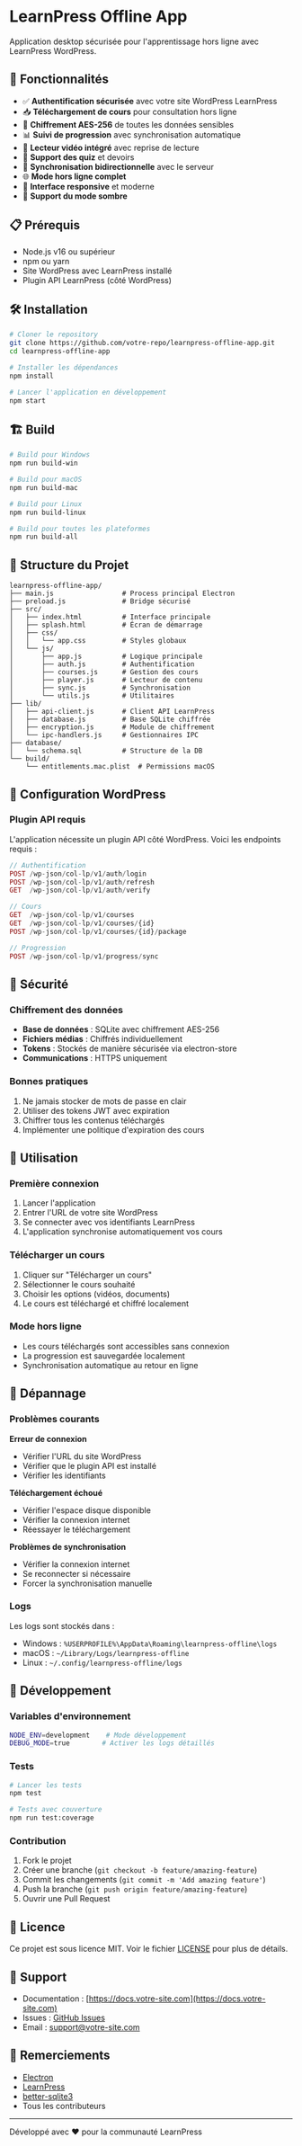 # LearnPress Offline App

Application desktop sécurisée pour l'apprentissage hors ligne avec LearnPress WordPress.

## 🚀 Fonctionnalités

- ✅ **Authentification sécurisée** avec votre site WordPress LearnPress
- 📥 **Téléchargement de cours** pour consultation hors ligne
- 🔐 **Chiffrement AES-256** de toutes les données sensibles
- 📊 **Suivi de progression** avec synchronisation automatique
- 🎥 **Lecteur vidéo intégré** avec reprise de lecture
- 📝 **Support des quiz** et devoirs
- 🔄 **Synchronisation bidirectionnelle** avec le serveur
- 🌐 **Mode hors ligne complet**
- 📱 **Interface responsive** et moderne
- 🎨 **Support du mode sombre**

## 📋 Prérequis

- Node.js v16 ou supérieur
- npm ou yarn
- Site WordPress avec LearnPress installé
- Plugin API LearnPress (côté WordPress)

## 🛠️ Installation

```bash
# Cloner le repository
git clone https://github.com/votre-repo/learnpress-offline-app.git
cd learnpress-offline-app

# Installer les dépendances
npm install

# Lancer l'application en développement
npm start
```

## 🏗️ Build

```bash
# Build pour Windows
npm run build-win

# Build pour macOS
npm run build-mac

# Build pour Linux
npm run build-linux

# Build pour toutes les plateformes
npm run build-all
```

## 📁 Structure du Projet

```
learnpress-offline-app/
├── main.js                 # Process principal Electron
├── preload.js              # Bridge sécurisé
├── src/
│   ├── index.html          # Interface principale
│   ├── splash.html         # Écran de démarrage
│   ├── css/
│   │   └── app.css         # Styles globaux
│   └── js/
│       ├── app.js          # Logique principale
│       ├── auth.js         # Authentification
│       ├── courses.js      # Gestion des cours
│       ├── player.js       # Lecteur de contenu
│       ├── sync.js         # Synchronisation
│       └── utils.js        # Utilitaires
├── lib/
│   ├── api-client.js       # Client API LearnPress
│   ├── database.js         # Base SQLite chiffrée
│   ├── encryption.js       # Module de chiffrement
│   └── ipc-handlers.js     # Gestionnaires IPC
├── database/
│   └── schema.sql          # Structure de la DB
└── build/
    └── entitlements.mac.plist  # Permissions macOS
```

## 🔧 Configuration WordPress

### Plugin API requis

L'application nécessite un plugin API côté WordPress. Voici les endpoints requis :

```php
// Authentification
POST /wp-json/col-lp/v1/auth/login
POST /wp-json/col-lp/v1/auth/refresh
GET  /wp-json/col-lp/v1/auth/verify

// Cours
GET  /wp-json/col-lp/v1/courses
GET  /wp-json/col-lp/v1/courses/{id}
POST /wp-json/col-lp/v1/courses/{id}/package

// Progression
POST /wp-json/col-lp/v1/progress/sync
```

## 🔐 Sécurité

### Chiffrement des données

- **Base de données** : SQLite avec chiffrement AES-256
- **Fichiers médias** : Chiffrés individuellement
- **Tokens** : Stockés de manière sécurisée via electron-store
- **Communications** : HTTPS uniquement

### Bonnes pratiques

1. Ne jamais stocker de mots de passe en clair
2. Utiliser des tokens JWT avec expiration
3. Chiffrer tous les contenus téléchargés
4. Implémenter une politique d'expiration des cours

## 🎯 Utilisation

### Première connexion

1. Lancer l'application
2. Entrer l'URL de votre site WordPress
3. Se connecter avec vos identifiants LearnPress
4. L'application synchronise automatiquement vos cours

### Télécharger un cours

1. Cliquer sur "Télécharger un cours"
2. Sélectionner le cours souhaité
3. Choisir les options (vidéos, documents)
4. Le cours est téléchargé et chiffré localement

### Mode hors ligne

- Les cours téléchargés sont accessibles sans connexion
- La progression est sauvegardée localement
- Synchronisation automatique au retour en ligne

## 🐛 Dépannage

### Problèmes courants

**Erreur de connexion**
- Vérifier l'URL du site WordPress
- Vérifier que le plugin API est installé
- Vérifier les identifiants

**Téléchargement échoué**
- Vérifier l'espace disque disponible
- Vérifier la connexion internet
- Réessayer le téléchargement

**Problèmes de synchronisation**
- Vérifier la connexion internet
- Se reconnecter si nécessaire
- Forcer la synchronisation manuelle

### Logs

Les logs sont stockés dans :
- Windows : `%USERPROFILE%\AppData\Roaming\learnpress-offline\logs`
- macOS : `~/Library/Logs/learnpress-offline`
- Linux : `~/.config/learnpress-offline/logs`

## 📝 Développement

### Variables d'environnement

```bash
NODE_ENV=development    # Mode développement
DEBUG_MODE=true        # Activer les logs détaillés
```

### Tests

```bash
# Lancer les tests
npm test

# Tests avec couverture
npm run test:coverage
```

### Contribution

1. Fork le projet
2. Créer une branche (`git checkout -b feature/amazing-feature`)
3. Commit les changements (`git commit -m 'Add amazing feature'`)
4. Push la branche (`git push origin feature/amazing-feature`)
5. Ouvrir une Pull Request

## 📄 Licence

Ce projet est sous licence MIT. Voir le fichier [LICENSE](LICENSE) pour plus de détails.

## 🤝 Support

- Documentation : [https://docs.votre-site.com](https://docs.votre-site.com)
- Issues : [GitHub Issues](https://github.com/votre-repo/issues)
- Email : support@votre-site.com

## 🙏 Remerciements

- [Electron](https://www.electronjs.org/)
- [LearnPress](https://thimpress.com/learnpress/)
- [better-sqlite3](https://github.com/JoshuaWise/better-sqlite3)
- Tous les contributeurs

---

Développé avec ❤️ pour la communauté LearnPress
